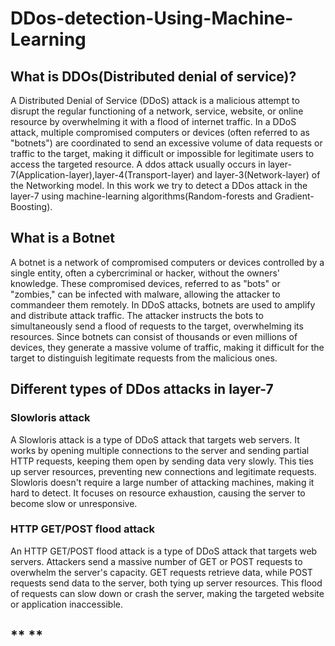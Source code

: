 # DDos-detection-Using-Machine-Learning
## **What is DDOs(Distributed denial of service)?**
A Distributed Denial of Service (DDoS) attack is a malicious attempt to disrupt the regular functioning of a network, service, website, or online resource by overwhelming it with a flood of internet traffic. In a DDoS attack, multiple compromised computers or devices (often referred to as "botnets") are coordinated to send an excessive volume of data requests or traffic to the target, making it difficult or impossible for legitimate users to access the targeted resource. A ddos attack usually occurs in layer-7(Application-layer),layer-4(Transport-layer) and layer-3(Network-layer) of the Networking model. In this work we try to detect a DDos attack in the layer-7 using machine-learning algorithms(Random-forests and Gradient-Boosting).
## **What is a Botnet**
A botnet is a network of compromised computers or devices controlled by a single entity, often a cybercriminal or hacker, without the owners' knowledge. These compromised devices, referred to as "bots" or "zombies," can be infected with malware, allowing the attacker to commandeer them remotely.
In DDoS attacks, botnets are used to amplify and distribute attack traffic. The attacker instructs the bots to simultaneously send a flood of requests to the target, overwhelming its resources. Since botnets can consist of thousands or even millions of devices, they generate a massive volume of traffic, making it difficult for the target to distinguish legitimate requests from the malicious ones.
## **Different types of DDos attacks in layer-7**
### **Slowloris attack**
A Slowloris attack is a type of DDoS attack that targets web servers. It works by opening multiple connections to the server and sending partial HTTP requests, keeping them open by sending data very slowly. This ties up server resources, preventing new connections and legitimate requests. Slowloris doesn't require a large number of attacking machines, making it hard to detect. It focuses on resource exhaustion, causing the server to become slow or unresponsive.
### **HTTP GET/POST flood attack**
An HTTP GET/POST flood attack is a type of DDoS attack that targets web servers. Attackers send a massive number of GET or POST requests to overwhelm the server's capacity. GET requests retrieve data, while POST requests send data to the server, both tying up server resources. This flood of requests can slow down or crash the server, making the targeted website or application inaccessible. 
## ** **
